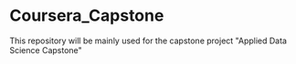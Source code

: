 # Coursera_Capstone
This repository will be mainly used for the capstone project "Applied Data Science Capstone"
